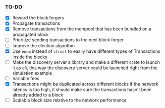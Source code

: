 ### TO-DO
- [x] Reward the block forgers
- [x] Propagate transactions
- [x] Remove transactions from the mempool that has been bundled on a propagated block
- [ ] Prioritize sending transactions to the next block forger
- [ ] Improve the election algorithm
- [x] Use `enum` instead of `struct` to easily have different types of Transactions inside the blocks 
- [ ] Make the discovery server a library and make a different crate to launch it as cli, this way the discovery server could be launched right from the simulation example
- [ ] Variable fees
- [x] Transactions might be duplicated across different blocks if the network latency is too high, it should make sure the transactions  hasn't been already added to a block
- [ ] Scalable block size relative to the network performance